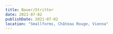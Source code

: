 ```yaml
---
title: Bauer/Stritter
date: 2021-07-02
publishDate: 2021-07-02
location: "Smallforms, Château Rouge, Vienna"
---
```

